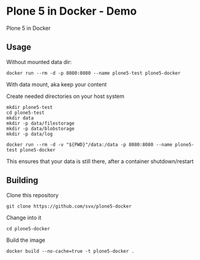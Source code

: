 # Plone 5 in Docker - Demo

Plone 5 in Docker

## Usage

Without mounted data dir:

```
docker run --rm -d -p 8080:8080 --name plone5-test plone5-docker
```

With data mount, aka keep your content

Create needed directories on your host system

```
mkdir plone5-test
cd plone5-test
mkdir data
mkdir -p data/filestorage
mkdir -p data/blobstorage
mkdir -p data/log

docker run --rm -d -v "${PWD}"/data:/data -p 8080:8080 --name plone5-test plone5-docker
```

This ensures that your data is still there, after a container shutdown/restart

## Building

Clone this repository

```
git clone https://github.com/svx/plone5-docker
```

Change into it

```
cd plone5-docker
```

Build the image

```
docker build --no-cache=true -t plone5-docker .
```

